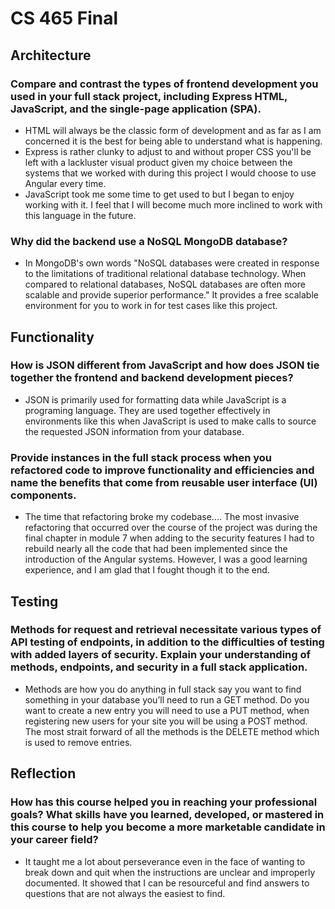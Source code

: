 # CS 465 Final

## Architecture
### Compare and contrast the types of frontend development you used in your full stack project, including Express HTML, JavaScript, and the single-page application (SPA).
- HTML will always be the classic form of development and as far as I am concerned it is the best for being able to understand what is happening. 
- Express is rather clunky to adjust to and without proper CSS you'll be left with a lackluster visual product given my choice between the systems that we worked with during this project I would choose to use Angular every time.
- JavaScript took me some time to get used to but I began to enjoy working with it. I feel that I will become much more inclined to work with this language in the future.
### Why did the backend use a NoSQL MongoDB database?
- In MongoDB's own words "NoSQL databases were created in response to the limitations of traditional relational database technology. When compared to relational databases, NoSQL databases are often more scalable and provide superior performance." It provides a free scalable environment for you to work in for test cases like this project.

## Functionality
### How is JSON different from JavaScript and how does JSON tie together the frontend and backend development pieces?
 - JSON is primarily used for formatting data while JavaScript is a programing language. They are used together effectively in environments like this when JavaScript is used to make calls to source the requested JSON information from your database.
### Provide instances in the full stack process when you refactored code to improve functionality and efficiencies and name the benefits that come from reusable user interface (UI) components.
 - The time that refactoring broke my codebase.... The most invasive refactoring that occurred over the course of the project was during the final chapter in module 7 when adding to the security features I had to rebuild nearly all the code that had been implemented since the introduction of the Angular systems. However, I was a good learning experience, and I am glad that I fought though it to the end.


## Testing
### Methods for request and retrieval necessitate various types of API testing of endpoints, in addition to the difficulties of testing with added layers of security. Explain your understanding of methods, endpoints, and security in a full stack application.
- Methods are how you do anything in full stack say you want to find something in your database you’ll need to run a GET method. Do you want to create a new entry you will need to use a PUT method, when registering new users for your site you will be using a POST method. The most strait forward of all the methods is the DELETE method which is used to remove entries.

## Reflection
### How has this course helped you in reaching your professional goals? What skills have you learned, developed, or mastered in this course to help you become a more marketable candidate in your career field?
- It taught me a lot about perseverance even in the face of wanting to break down and quit when the instructions are unclear and improperly documented. It showed that I can be resourceful and find answers to questions that are not always the easiest to find.
